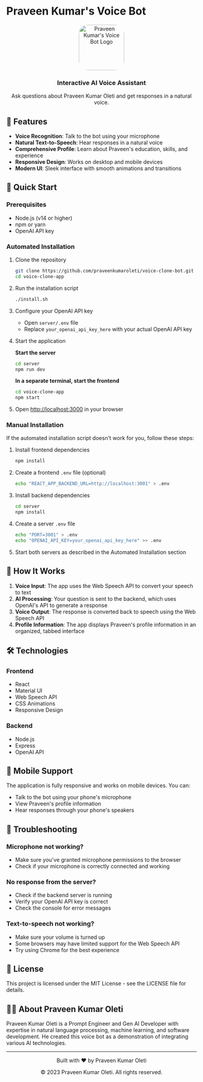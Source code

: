 # Praveen Kumar's Voice Bot

<div align="center">
  <img src="public/logo192.png" alt="Praveen Kumar's Voice Bot Logo" width="120" height="120" style="border-radius: 20%;">
  <h3>Interactive AI Voice Assistant</h3>
  <p>Ask questions about Praveen Kumar Oleti and get responses in a natural voice.</p>
</div>

## 🌟 Features

- **Voice Recognition**: Talk to the bot using your microphone
- **Natural Text-to-Speech**: Hear responses in a natural voice
- **Comprehensive Profile**: Learn about Praveen's education, skills, and experience
- **Responsive Design**: Works on desktop and mobile devices
- **Modern UI**: Sleek interface with smooth animations and transitions

## 🚀 Quick Start

### Prerequisites

- Node.js (v14 or higher)
- npm or yarn
- OpenAI API key

### Automated Installation

1. Clone the repository
   ```bash
   git clone https://github.com/praveenkumaroleti/voice-clone-bot.git
   cd voice-clone-app
   ```

2. Run the installation script
   ```bash
   ./install.sh
   ```

3. Configure your OpenAI API key
   - Open `server/.env` file
   - Replace `your_openai_api_key_here` with your actual OpenAI API key

4. Start the application

   **Start the server**
   ```bash
   cd server
   npm run dev
   ```

   **In a separate terminal, start the frontend**
   ```bash
   cd voice-clone-app
   npm start
   ```

5. Open [http://localhost:3000](http://localhost:3000) in your browser

### Manual Installation

If the automated installation script doesn't work for you, follow these steps:

1. Install frontend dependencies
   ```bash
   npm install
   ```

2. Create a frontend `.env` file (optional)
   ```bash
   echo "REACT_APP_BACKEND_URL=http://localhost:3001" > .env
   ```

3. Install backend dependencies
   ```bash
   cd server
   npm install
   ```

4. Create a server `.env` file
   ```bash
   echo "PORT=3001" > .env
   echo "OPENAI_API_KEY=your_openai_api_key_here" >> .env
   ```

5. Start both servers as described in the Automated Installation section

## 🧠 How It Works

1. **Voice Input**: The app uses the Web Speech API to convert your speech to text
2. **AI Processing**: Your question is sent to the backend, which uses OpenAI's API to generate a response
3. **Voice Output**: The response is converted back to speech using the Web Speech API
4. **Profile Information**: The app displays Praveen's profile information in an organized, tabbed interface

## 🛠️ Technologies

### Frontend
- React
- Material UI
- Web Speech API
- CSS Animations
- Responsive Design

### Backend
- Node.js
- Express
- OpenAI API

## 📱 Mobile Support

The application is fully responsive and works on mobile devices. You can:
- Talk to the bot using your phone's microphone
- View Praveen's profile information
- Hear responses through your phone's speakers

## 🔧 Troubleshooting

### Microphone not working?
- Make sure you've granted microphone permissions to the browser
- Check if your microphone is correctly connected and working

### No response from the server?
- Check if the backend server is running
- Verify your OpenAI API key is correct
- Check the console for error messages

### Text-to-speech not working?
- Make sure your volume is turned up
- Some browsers may have limited support for the Web Speech API
- Try using Chrome for the best experience

## 📄 License

This project is licensed under the MIT License - see the LICENSE file for details.

## 👨‍💻 About Praveen Kumar Oleti

Praveen Kumar Oleti is a Prompt Engineer and Gen AI Developer with expertise in natural language processing, machine learning, and software development. He created this voice bot as a demonstration of integrating various AI technologies.

---

<div align="center">
  <p>Built with ❤️ by Praveen Kumar Oleti</p>
  <p>© 2023 Praveen Kumar Oleti. All rights reserved.</p>
</div> 